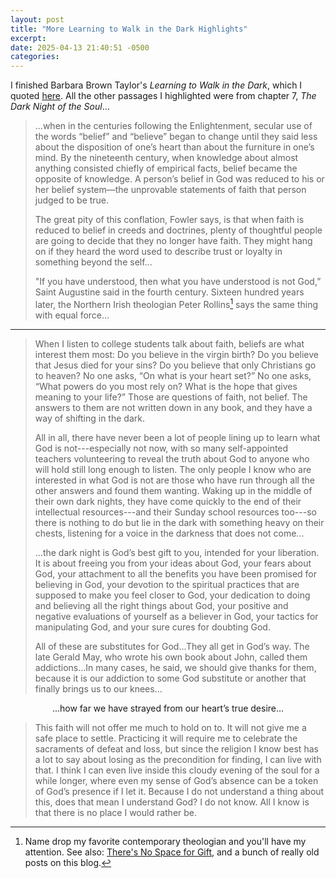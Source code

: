 ```yaml
---
layout: post
title: "More Learning to Walk in the Dark Highlights"
excerpt: 
date: 2025-04-13 21:40:51 -0500
categories: 
---
```


I finished Barbara Brown Taylor's _Learning to Walk in the Dark_, which I quoted [here](https://daniel.industries/2025/03/19/what-would-moses-say-to-people-who-feel-free-to-ask-god-for-good-weekend-weather/ "What Would Moses Say to People Who Feel Free to Ask God for Good Weekend Weather"). All the other passages I highlighted were from chapter 7, _The Dark Night of the Soul_...

> ...when in the centuries following the Enlightenment, secular use of the words “belief” and “believe” began to change until they said less about the disposition of one’s heart than about the furniture in one’s mind. By the nineteenth century, when knowledge about almost anything consisted chiefly of empirical facts, belief became the opposite of knowledge. A person’s belief in God was reduced to his or her belief system—the unprovable statements of faith that person judged to be true.
>
> The great pity of this conflation, Fowler says, is that when faith is reduced to belief in creeds and doctrines, plenty of thoughtful people are going to decide that they no longer have faith. They might hang on if they heard the word used to describe trust or loyalty in something beyond the self...
> 
> "If you have understood, then what you have understood is not God,” Saint Augustine said in the fourth century. Sixteen hundred years later, the Northern Irish theologian Peter Rollins[^1] says the same thing with equal force...

---

> When I listen to college students talk about faith, beliefs are what interest them most: Do you believe in the virgin birth? Do you believe that Jesus died for your sins? Do you believe that only Christians go to heaven? No one asks, “On what is your heart set?” No one asks, “What powers do you most rely on? What is the hope that gives meaning to your life?” Those are questions of faith, not belief. The answers to them are not written down in any book, and they have a way of shifting in the dark.
>
> All in all, there have never been a lot of people lining up to learn what God is not---especially not now, with so many self-appointed teachers volunteering to reveal the truth about God to anyone who will hold still long enough to listen. The only people I know who are interested in what God is not are those who have run through all the other answers and found them wanting. Waking up in the middle of their own dark nights, they have come quickly to the end of their intellectual resources---and their Sunday school resources too---so there is nothing to do but lie in the dark with something heavy on their chests, listening for a voice in the darkness that does not come...
>
> ...the dark night is God’s best gift to you, intended for your liberation. It is about freeing you from your ideas about God, your fears about God, your attachment to all the benefits you have been promised for believing in God, your devotion to the spiritual practices that are supposed to make you feel closer to God, your dedication to doing and believing all the right things about God, your positive and negative evaluations of yourself as a believer in God, your tactics for manipulating God, and your sure cures for doubting God.
>
> All of these are substitutes for God...They all get in God’s way. The late Gerald May, who wrote his own book about John, called them addictions...In many cases, he said, we should give thanks for them, because it is our addiction to some God substitute or another that finally brings us to our knees...

<aside markdown="1" style="text-align:center">
...how far we have strayed from our heart’s true desire...
</aside>

> This faith will not offer me much to hold on to. It will not give me a safe place to settle. Practicing it will require me to celebrate the sacraments of defeat and loss, but since the religion I know best has a lot to say about losing as the precondition for finding, I can live with that. I think I can even live inside this cloudy evening of the soul for a while longer, where even my sense of God’s absence can be a token of God’s presence if I let it. Because I do not understand a thing about this, does that mean I understand God? I do not know. All I know is that there is no place I would rather be.

[^1]: Name drop my favorite contemporary theologian and you'll have my attention. See also: [There's No Space for Gift](/2024/03/08/theres-no-space-for-gift/), and a bunch of really old posts on this blog.